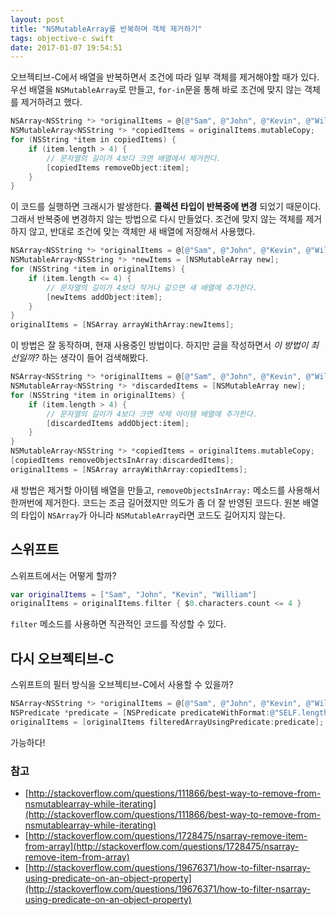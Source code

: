```yaml
---
layout: post
title: "NSMutableArray를 반복하며 객체 제거하기"
tags: objective-c swift
date: 2017-01-07 19:54:51
---
```


오브젝티브-C에서 배열을 반복하면서 조건에 따라 일부 객체를 제거해야할 때가 있다.
우선 배열을 `NSMutableArray`로 만들고, `for-in`문을 통해 바로 조건에 맞지 않는 객체를 제거하려고 했다.

```objective-c
NSArray<NSString *> *originalItems = @[@"Sam", @"John", @"Kevin", @"William"];
NSMutableArray<NSString *> *copiedItems = originalItems.mutableCopy;
for (NSString *item in copiedItems) {
    if (item.length > 4) {
        // 문자열의 길이가 4보다 크면 배열에서 제거한다.
        [copiedItems removeObject:item];
    }
}
```

이 코드를 실행하면 크래시가 발생한다. **콜렉션 타입이 반복중에 변경** 되었기 때문이다.
그래서 반복중에 변경하지 않는 방법으로 다시 만들었다.
조건에 맞지 않는 객체를 제거하지 않고, 반대로 조건에 맞는 객체만 새 배열에 저장해서 사용했다.

```objective-c
NSArray<NSString *> *originalItems = @[@"Sam", @"John", @"Kevin", @"William"];
NSMutableArray<NSString *> *newItems = [NSMutableArray new];
for (NSString *item in originalItems) {
    if (item.length <= 4) {
        // 문자열의 길이가 4보다 작거나 같으면 새 배열에 추가한다.
        [newItems addObject:item];
    }
}
originalItems = [NSArray arrayWithArray:newItems];
```

이 방법은 잘 동작하며, 현재 사용중인 방법이다.
하지만 글을 작성하면서 _이 방법이 최선일까?_ 하는 생각이 들어 검색해봤다.

```objective-c
NSArray<NSString *> *originalItems = @[@"Sam", @"John", @"Kevin", @"William"];
NSMutableArray<NSString *> *discardedItems = [NSMutableArray new];
for (NSString *item in originalItems) {
    if (item.length > 4) {
        // 문자열의 길이가 4보다 크면 삭제 아이템 배열에 추가한다.
        [discardedItems addObject:item];
    }
}
NSMutableArray<NSString *> *copiedItems = originalItems.mutableCopy;
[copiedItems removeObjectsInArray:discardedItems];
originalItems = [NSArray arrayWithArray:copiedItems];
```

새 방법은 제거할 아이템 배열을 만들고, `removeObjectsInArray:` 메소드를 사용해서 한꺼번에 제거한다.
코드는 조금 길어졌지만 의도가 좀 더 잘 반영된 코드다.
원본 배열의 타입이 `NSArray`가 아니라 `NSMutableArray`라면 코드도 길어지지 않는다.

## 스위프트

스위프트에서는 어떻게 할까?

```swift
var originalItems = ["Sam", "John", "Kevin", "William"]
originalItems = originalItems.filter { $0.characters.count <= 4 }
```

`filter` 메소드를 사용하면 직관적인 코드를 작성할 수 있다.

## 다시 오브젝티브-C

스위프트의 필터 방식을 오브젝티브-C에서 사용할 수 있을까?

```objective-c
NSArray<NSString *> *originalItems = @[@"Sam", @"John", @"Kevin", @"William"];
NSPredicate *predicate = [NSPredicate predicateWithFormat:@"SELF.length <= 4"];
originalItems = [originalItems filteredArrayUsingPredicate:predicate];
```

가능하다!

### 참고
- [http://stackoverflow.com/questions/111866/best-way-to-remove-from-nsmutablearray-while-iterating](http://stackoverflow.com/questions/111866/best-way-to-remove-from-nsmutablearray-while-iterating)
- [http://stackoverflow.com/questions/1728475/nsarray-remove-item-from-array](http://stackoverflow.com/questions/1728475/nsarray-remove-item-from-array)
- [http://stackoverflow.com/questions/19676371/how-to-filter-nsarray-using-predicate-on-an-object-property](http://stackoverflow.com/questions/19676371/how-to-filter-nsarray-using-predicate-on-an-object-property)
